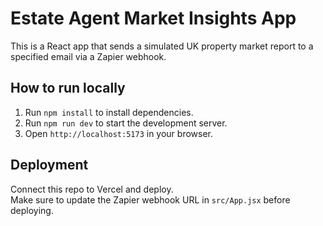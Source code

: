 # Estate Agent Market Insights App

This is a React app that sends a simulated UK property market report to a specified email via a Zapier webhook.

## How to run locally

1. Run `npm install` to install dependencies.
2. Run `npm run dev` to start the development server.
3. Open `http://localhost:5173` in your browser.

## Deployment

Connect this repo to Vercel and deploy.  
Make sure to update the Zapier webhook URL in `src/App.jsx` before deploying.
